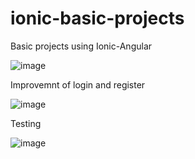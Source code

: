 # ionic-basic-projects

Basic projects using Ionic-Angular

![image](https://user-images.githubusercontent.com/57594425/182839094-d11108a9-77a8-4ce5-b4b4-0590e1efa54c.png)

Improvemnt of login and register

![image](https://user-images.githubusercontent.com/57594425/182840010-82b8898e-91bc-47e2-9622-b7047ba0c9cf.png)

Testing

![image](https://user-images.githubusercontent.com/57594425/182840699-92f03a7e-578f-4c53-a0a0-3895db281b89.png)
